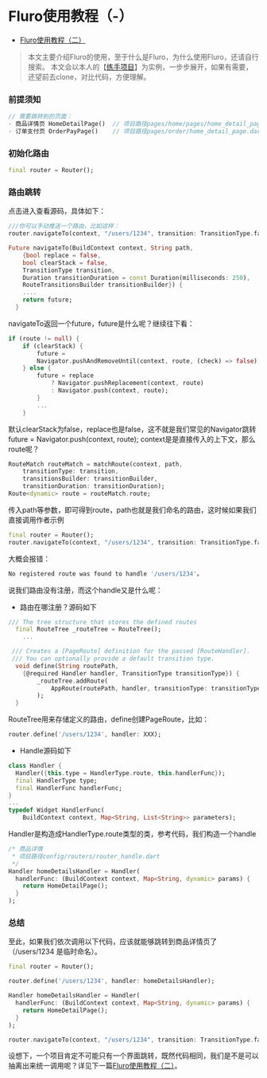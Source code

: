# Fluro使用教程（-）

* [Fluro使用教程（二）](FLURO2.md)

> 本文主要介绍Fluro的使用，至于什么是Fluro，为什么使用Fluro，还请自行搜索。
> 本文会以本人的【[练手项目](https://github.com/haolizi/electricity_flutter)】为实例，一步步展开，如果有需要，还望前去clone，对比代码，方便理解。

### 前提须知
```dart
// 需要跳转到的页面：
- 商品详情页 HomeDetailPage()  // 项目路径pages/home/pages/home_detail_page.dart
- 订单支付页 OrderPayPage()    // 项目路径pages/order/home_detail_page.dart
```

### 初始化路由
```dart
final router = Router();
```

### 路由跳转
点击进入查看源码，具体如下：
```dart
///你可以手动推送一个路由，比如这样：
router.navigateTo(context, "/users/1234", transition: TransitionType.fadeIn);

Future navigateTo(BuildContext context, String path,
    {bool replace = false,
    bool clearStack = false,
    TransitionType transition,
    Duration transitionDuration = const Duration(milliseconds: 250),
    RouteTransitionsBuilder transitionBuilder}) {
    ....
    return future;
  }
```

navigateTo返回一个future，future是什么呢？继续往下看：
```dart
if (route != null) {
    if (clearStack) {
        future = 
        Navigator.pushAndRemoveUntil(context, route, (check) => false);
    } else {
        future = replace
            ? Navigator.pushReplacement(context, route)
            : Navigator.push(context, route);
        }
        ...
    }
```

默认clearStack为false，replace也是false，这不就是我们常见的Navigator跳转future = Navigator.push(context, route); context是是直接传入的上下文，那么route呢？
```dart
RouteMatch routeMatch = matchRoute(context, path,
    transitionType: transition,
    transitionsBuilder: transitionBuilder,
    transitionDuration: transitionDuration);
Route<dynamic> route = routeMatch.route;
```

传入path等参数，即可得到route，path也就是我们命名的路由，这时候如果我们直接调用作者示例
```dart
final router = Router();
router.navigateTo(context, "/users/1234", transition: TransitionType.fadeIn);
```

大概会报错：
```dart
No registered route was found to handle '/users/1234'。
```

说我们路由没有注册，而这个handle又是什么呢：
* 路由在哪注册？源码如下
```dart
/// The tree structure that stores the defined routes
  final RouteTree _routeTree = RouteTree();
    ...

 /// Creates a [PageRoute] definition for the passed [RouteHandler].
 /// You can optionally provide a default transition type.
  void define(String routePath,
    {@required Handler handler, TransitionType transitionType}) {
        _routeTree.addRoute(
            AppRoute(routePath, handler, transitionType: transitionType),
        );
  }
```

RouteTree用来存储定义的路由，define创建PageRoute，比如：
```dart
router.define('/users/1234', handler: XXX);
```

* Handle源码如下
```dart
class Handler {
  Handler({this.type = HandlerType.route, this.handlerFunc});
  final HandlerType type;
  final HandlerFunc handlerFunc;
}
...
typedef Widget HandlerFunc(
    BuildContext context, Map<String, List<String>> parameters);
```

Handler是构造成HandlerType.route类型的类，参考代码，我们构造一个handle
```dart
/* 商品详情
 * 项目路径config/routers/router_handle.dart
 */
Handler homeDetailsHandler = Handler(
  handlerFunc: (BuildContext context, Map<String, dynamic> params) {
    return HomeDetailPage();
  }
);
```

### 总结
至此，如果我们依次调用以下代码，应该就能够跳转到商品详情页了（/users/1234 是临时命名）。
```dart
final router = Router();

router.define('/users/1234', handler: homeDetailsHandler);

Handler homeDetailsHandler = Handler(
  handlerFunc: (BuildContext context, Map<String, dynamic> params) {
    return HomeDetailPage();
  }
);

router.navigateTo(context, "/users/1234", transition: TransitionType.fadeIn);
```
设想下，一个项目肯定不可能只有一个界面跳转，既然代码相同，我们是不是可以抽离出来统一调用呢？详见下一篇[Fluro使用教程（二）](FLURO2.md)。
